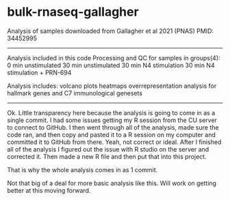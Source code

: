 # bulk-rnaseq-gallagher
Analysis of samples downloaded from Gallagher et al 2021 (PNAS) PMID: 34452995

---------------------------------------------------

Analysis included in this code
Processing and QC for samples in groups(4):
0   min unstimulated
30  min unstimulated
30  min N4 stimulation
30  min N4 stimulation + PRN-694

Analysis includes:
volcano plots
heatmaps
overrepresentation analysis for hallmark genes and C7 immunological genesets

-----------------------------------------------
Ok. Little transparency here because the analysis is going to come in as a single commit.
I had some issues getting my R session from the CU server to connect to GitHub. I then went through all of the analysis, made sure the code ran, and then copy and pasted it to a R session on my computer and committed it to GitHub from there. Yeah, not correct or ideal.
After I finished all of the analysis I figured out the issue with R studio on the server and corrected it. Then made a new R file and then put that into this project. 

That is why the whole analysis comes in as 1 commit.

Not that big of a deal for more basic analysis like this. Will work on getting better at this moving forward.
